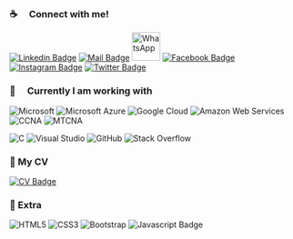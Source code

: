 ### :coffee:  Connect with me!

[![Linkedin Badge](https://img.shields.io/badge/LinkedIn-0077B5?style=for-the-badge&logo=linkedin&logoColor=white)](https://www.linkedin.com/in/rashed-rayhan-ayon-589764168/) 
[![Mail Badge](https://img.shields.io/badge/Gmail-D14836?style=for-the-badge&logo=gmail&logoColor=white)](mailto:rayhanayon1999@gmail.com) 
[<img src="https://i.imgur.com/5leLL0t.png" alt="WhatsApp" width="50" />](https://wa.me/8801673907895)
[![Facebook Badge](https://img.shields.io/badge/Facebook-1877F2?style=for-the-badge&logo=facebook&logoColor=white)](https://www.facebook.com/rayhanayon) 
[![Instagram Badge](https://img.shields.io/badge/Instagram-E4405F?style=for-the-badge&logo=instagram&logoColor=white)](https://www.instagram.com/rayhan_ayon/?next=%2F) 
[![Twitter Badge](https://img.shields.io/badge/Twitter-1DA1F2?style=for-the-badge&logo=twitter&logoColor=white)](https://twitter.com/rayhan_ayon)


### :basketball:  Currently I am working with

![Microsoft](https://img.shields.io/badge/Microsoft-0078D4?style=for-the-badge&logo=microsoft&logoColor=white) 
![Microsoft Azure](https://img.shields.io/badge/Microsoft_Azure-0089D6?style=for-the-badge&logo=microsoft-azure&logoColor=white) 
![Google Cloud](https://img.shields.io/badge/Google_Cloud-4285F4?style=for-the-badge&logo=google-cloud&logoColor=white) 
![Amazon Web Services](https://img.shields.io/badge/Amazon_Web_Services-232F3E?style=for-the-badge&logo=amazon-aws&logoColor=white)
![CCNA](https://img.shields.io/badge/CCNA-0769AD?style=for-the-badge&logo=cisco&logoColor=white) 
![MTCNA](https://img.shields.io/badge/MTCNA-FF0000?style=for-the-badge&logo=mikrotik&logoColor=white) 

![C](https://img.shields.io/badge/C-00599C?style=for-the-badge&logo=c&logoColor=white) 
![Visual Studio](https://img.shields.io/badge/Visual_Studio-5C2D91?style=for-the-badge&logo=visual-studio&logoColor=white) 
![GitHub](https://img.shields.io/badge/GitHub-181717?style=for-the-badge&logo=github&logoColor=white) 
![Stack Overflow](https://img.shields.io/badge/Stack_Overflow-F58025?style=for-the-badge&logo=stack-overflow&logoColor=white)

### 📄 My CV

[![CV Badge](https://img.shields.io/badge/My_CV-FF5722?style=for-the-badge&logo=adobeacrobatreader&logoColor=white)](https://drive.google.com/file/d/17wcoOZ00y28CLNKmmKZan-ft-qfrB_qD/view?usp=sharing)

### :gift:  Extra

![HTML5](https://img.shields.io/badge/html5-%23E34F26.svg?style=for-the-badge&logo=html5&logoColor=white)
![CSS3](https://img.shields.io/badge/css3-%231572B6.svg?style=for-the-badge&logo=css3&logoColor=white)
![Bootstrap](https://img.shields.io/badge/bootstrap-%23563D7C.svg?style=for-the-badge&logo=bootstrap&logoColor=white)
![Javascript Badge](https://img.shields.io/badge/-Javascript-F0DB4F?style=for-the-badge&labelColor=black&logo=javascript&logoColor=F0DB4F)



